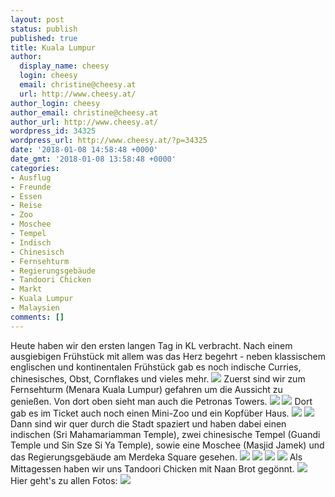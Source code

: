 ```yaml
---
layout: post
status: publish
published: true
title: Kuala Lumpur
author:
  display_name: cheesy
  login: cheesy
  email: christine@cheesy.at
  url: http://www.cheesy.at/
author_login: cheesy
author_email: christine@cheesy.at
author_url: http://www.cheesy.at/
wordpress_id: 34325
wordpress_url: http://www.cheesy.at/?p=34325
date: '2018-01-08 14:58:48 +0000'
date_gmt: '2018-01-08 13:58:48 +0000'
categories:
- Ausflug
- Freunde
- Essen
- Reise
- Zoo
- Moschee
- Tempel
- Indisch
- Chinesisch
- Fernsehturm
- Regierungsgebäude
- Tandoori Chicken
- Markt
- Kuala Lumpur
- Malaysien
comments: []
---
```

Heute haben wir den ersten langen Tag in KL verbracht.
Nach einem ausgiebigen Frühstück mit allem was das Herz begehrt - neben klassischem englischen und kontinentalen Frühstück gab es noch indische Curries, chinesisches, Obst, Cornflakes und vieles mehr.
![](http://www.cheesy.at/wp-content/uploads/Day3-002.jpg)
Zuerst sind wir zum Fernsehturm (Menara Kuala Lumpur) gefahren um die Aussicht zu genießen. Von dort oben sieht man auch die Petronas Towers.
![](http://www.cheesy.at/wp-content/uploads/Day3-025.jpg)
![](http://www.cheesy.at/wp-content/uploads/Day3-018.jpg)
Dort gab es im Ticket auch noch einen Mini-Zoo und ein Kopfüber Haus.
![](http://www.cheesy.at/wp-content/uploads/Day3-021.jpg)
![](http://www.cheesy.at/wp-content/uploads/Day3-022.jpg)
Dann sind wir quer durch die Stadt spaziert und haben dabei einen indischen (Sri Mahamariamman Temple), zwei chinesische Tempel (Guandi Temple und Sin Sze Si Ya Temple), sowie eine Moschee (Masjid Jamek) und das Regierungsgebäude am Merdeka Square gesehen.
![](http://www.cheesy.at/wp-content/uploads/Day3-063.jpg)
![](http://www.cheesy.at/wp-content/uploads/Day3-045.jpg)
![](http://www.cheesy.at/wp-content/uploads/Day3-074.jpg)
![](http://www.cheesy.at/wp-content/uploads/Day3-075.jpg)
Als Mittagessen haben wir uns Tandoori Chicken mit Naan Brot gegönnt.
![](http://www.cheesy.at/wp-content/uploads/Day3-055.jpg)
Hier geht's zu allen Fotos:
[![](http://www.cheesy.at/wp-content/uploads/Day3-042.jpg)](http://www.cheesy.at/fotos/urlaub/malaysien/tag-3-kuala-lumpur/)
